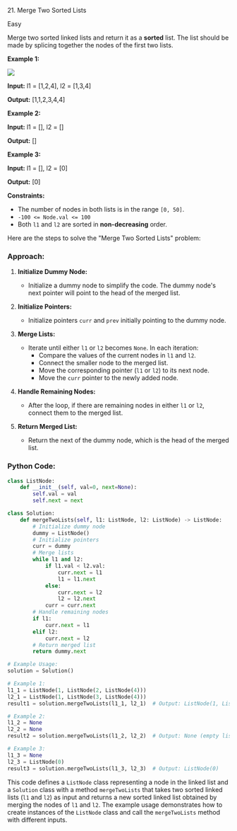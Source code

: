 21\. Merge Two Sorted Lists

Easy

Merge two sorted linked lists and return it as a **sorted** list. The list should be made by splicing together the nodes of the first two lists.

**Example 1:**

![](https://assets.leetcode.com/uploads/2020/10/03/merge_ex1.jpg)

**Input:** l1 = [1,2,4], l2 = [1,3,4]

**Output:** [1,1,2,3,4,4] 

**Example 2:**

**Input:** l1 = [], l2 = []

**Output:** [] 

**Example 3:**

**Input:** l1 = [], l2 = [0]

**Output:** [0] 

**Constraints:**

*   The number of nodes in both lists is in the range `[0, 50]`.
*   `-100 <= Node.val <= 100`
*   Both `l1` and `l2` are sorted in **non-decreasing** order.

Here are the steps to solve the "Merge Two Sorted Lists" problem:

### Approach:

1. **Initialize Dummy Node:**
   - Initialize a dummy node to simplify the code. The dummy node's next pointer will point to the head of the merged list.

2. **Initialize Pointers:**
   - Initialize pointers `curr` and `prev` initially pointing to the dummy node.

3. **Merge Lists:**
   - Iterate until either `l1` or `l2` becomes `None`. In each iteration:
     - Compare the values of the current nodes in `l1` and `l2`.
     - Connect the smaller node to the merged list.
     - Move the corresponding pointer (`l1` or `l2`) to its next node.
     - Move the `curr` pointer to the newly added node.

4. **Handle Remaining Nodes:**
   - After the loop, if there are remaining nodes in either `l1` or `l2`, connect them to the merged list.

5. **Return Merged List:**
   - Return the next of the dummy node, which is the head of the merged list.

### Python Code:

```python
class ListNode:
    def __init__(self, val=0, next=None):
        self.val = val
        self.next = next

class Solution:
    def mergeTwoLists(self, l1: ListNode, l2: ListNode) -> ListNode:
        # Initialize dummy node
        dummy = ListNode()
        # Initialize pointers
        curr = dummy
        # Merge lists
        while l1 and l2:
            if l1.val < l2.val:
                curr.next = l1
                l1 = l1.next
            else:
                curr.next = l2
                l2 = l2.next
            curr = curr.next
        # Handle remaining nodes
        if l1:
            curr.next = l1
        elif l2:
            curr.next = l2
        # Return merged list
        return dummy.next

# Example Usage:
solution = Solution()

# Example 1:
l1_1 = ListNode(1, ListNode(2, ListNode(4)))
l2_1 = ListNode(1, ListNode(3, ListNode(4)))
result1 = solution.mergeTwoLists(l1_1, l2_1)  # Output: ListNode(1, ListNode(1, ListNode(2, ListNode(3, ListNode(4, ListNode(4))))))

# Example 2:
l1_2 = None
l2_2 = None
result2 = solution.mergeTwoLists(l1_2, l2_2)  # Output: None (empty list)

# Example 3:
l1_3 = None
l2_3 = ListNode(0)
result3 = solution.mergeTwoLists(l1_3, l2_3)  # Output: ListNode(0)
```

This code defines a `ListNode` class representing a node in the linked list and a `Solution` class with a method `mergeTwoLists` that takes two sorted linked lists (`l1` and `l2`) as input and returns a new sorted linked list obtained by merging the nodes of `l1` and `l2`. The example usage demonstrates how to create instances of the `ListNode` class and call the `mergeTwoLists` method with different inputs.